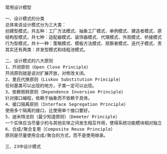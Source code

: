 <pre>
常用设计模型

一、设计模式的分类
总体来说设计模式分为三大类：
创建型模式，共五种：工厂方法模式、抽象工厂模式、单例模式、建造者模式、原型模式。
结构型模式，共七种：适配器模式、装饰器模式、代理模式、外观模式、桥接模式、组合模式、享元模式。
行为型模式，共十一种：策略模式、模板方法模式、观察者模式、迭代子模式、责任链模式、命令模式、备忘录模式、状态模式、访问者模式、中介者模式、解释器模式。
其实还有两类：并发型模式和线程池模式。

二、设计模式的六大原则
1、开闭原则（Open Close Principle）
开闭原则就是说对扩展开放，对修改关闭。
2、里氏代换原则（Liskov Substitution Principle）
任何基类可以出现的地方，子类一定可以出现。
3、依赖倒转原则（Dependence Inversion Principle）
针对接口编程，依赖于抽象而不依赖于具体。
4、接口隔离原则（Interface Segregation Principle）
使用多个隔离的接口，比使用单个接口要好。
5、迪米特法则（最少知道原则）（Demeter Principle）
一个实体应当尽量少的与其他实体之间发生相互作用，使得系统功能模块相对独立。
6、合成/聚合复用（Composite Reuse Principle）
原则是尽量使用合成/聚合的方式，而不是使用继承。

三、23中设计模式

</pre>